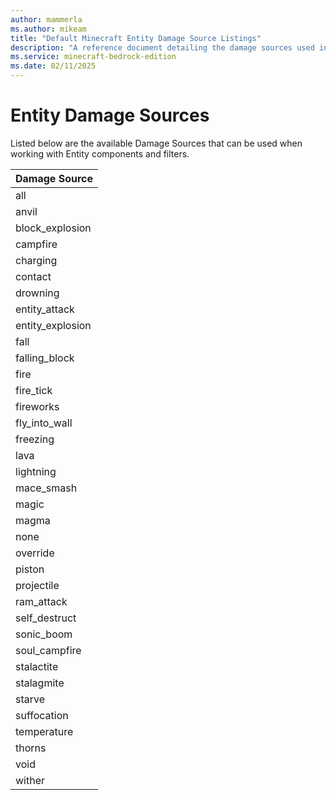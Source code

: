 ```yaml
---
author: mammerla
ms.author: mikeam
title: "Default Minecraft Entity Damage Source Listings"
description: "A reference document detailing the damage sources used in Add-Ons for Minecraft: Bedrock Edition"
ms.service: minecraft-bedrock-edition
ms.date: 02/11/2025 
---
```


# Entity Damage Sources

Listed below are the available Damage Sources that can be used when working with Entity components and filters.

| Damage Source|
|:-----------|
| all |
| anvil |
| block_explosion |
| campfire |
| charging |
| contact |
| drowning |
| entity_attack |
| entity_explosion |
| fall |
| falling_block |
| fire |
| fire_tick |
| fireworks |
| fly_into_wall |
| freezing |
| lava |
| lightning |
| mace_smash |
| magic |
| magma |
| none |
| override |
| piston |
| projectile |
| ram_attack |
| self_destruct |
| sonic_boom |
| soul_campfire |
| stalactite |
| stalagmite |
| starve |
| suffocation |
| temperature |
| thorns |
| void |
| wither |
